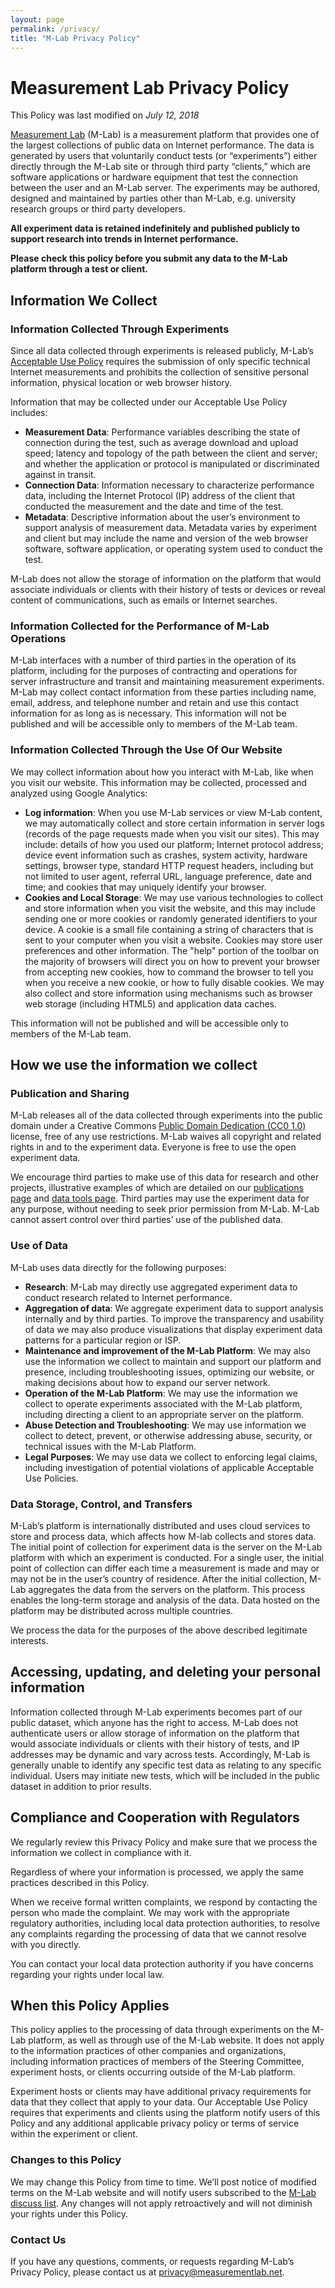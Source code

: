 ```yaml
---
layout: page
permalink: /privacy/
title: "M-Lab Privacy Policy"
---
```


# Measurement Lab Privacy Policy

This Policy was last modified on _July 12, 2018_

[Measurement Lab]({{site.baseurl}}/who/) (M-Lab) is a measurement platform that provides one of the largest collections of public data on Internet performance. The data is generated by users that voluntarily conduct tests (or “experiments”) either directly through the M-Lab site or through third party “clients,” which are software applications or hardware equipment that test the connection between the user and an M-Lab server. The experiments may be authored, designed and maintained by parties other than M-Lab, e.g. university research groups or third party developers.

**All experiment data is retained indefinitely and published publicly to support research into trends in Internet performance.**

**Please check this policy before you submit any data to the M-Lab platform through a test or client.**

## Information We Collect

### Information Collected Through Experiments

Since all data collected through experiments is released publicly, M-Lab’s [Acceptable Use Policy]({{site.baseurl}}/aup) requires the submission of only specific technical Internet measurements and prohibits the collection of sensitive personal information, physical location or web browser history.

Information that may be collected under our Acceptable Use Policy includes:

* **Measurement Data**: Performance variables describing the state of connection during the test, such as average download and upload speed; latency and topology of the path between the client and server; and whether the application or protocol is manipulated or discriminated against in transit.
* **Connection Data**: Information necessary to characterize performance data, including the Internet Protocol (IP) address of the client that conducted the measurement and the date and time of the test.
* **Metadata**: Descriptive information about the user’s environment to support analysis of measurement data. Metadata varies by experiment and client but may include the name and version of the web browser software, software application, or operating system used to conduct the test.

M-Lab does not allow the storage of information on the platform that would associate individuals or clients with their history of tests or devices or reveal content of communications, such as emails or Internet searches.

### Information Collected for the Performance of M-Lab Operations

M-Lab interfaces with a number of third parties in the operation of its platform, including for the purposes of contracting and operations for server infrastructure and transit and maintaining measurement experiments. M-Lab may collect contact information from these parties including name, email, address, and telephone number and retain and use this contact information for as long as is necessary. This information will not be published and will be accessible only to members of the M-Lab team.

### Information Collected Through the Use Of Our Website

We may collect information about how you interact with M-Lab, like when you visit our website. This information may be collected, processed and analyzed using Google Analytics:

* **Log information**: When you use M-Lab services or view M-Lab content, we may automatically collect and store certain information in server logs (records of the page requests made when you visit our sites). This may include: details of how you used our platform; Internet protocol address; device event information such as crashes, system activity, hardware settings, browser type, standard HTTP request headers, including but not limited to user agent, referral URL, language preference, date and time; and cookies that may uniquely identify your browser.
* **Cookies and Local Storage**: We may use various technologies to collect and store information when you visit the website, and this may include sending one or more cookies or randomly generated identifiers to your device. A cookie is a small file containing a string of characters that is sent to your computer when you visit a website. Cookies may store user preferences and other information. The "help" portion of the toolbar on the majority of browsers will direct you on how to prevent your browser from accepting new cookies, how to command the browser to tell you when you receive a new cookie, or how to fully disable cookies. We may also collect and store information using mechanisms such as browser web storage (including HTML5) and application data caches.

This information will not be published and will be accessible only to members of the M-Lab team.

## How we use the information we collect

### Publication and Sharing

M-Lab releases all of the data collected through experiments into the public domain under a Creative Commons [Public Domain Dedication (CC0 1.0)](https://creativecommons.org/publicdomain/zero/1.0/) license, free of any use restrictions. M-Lab waives all copyright and related rights in and to the experiment data. Everyone is free to use the open experiment data.

We encourage third parties to make use of this data for research and other projects, illustrative examples of which are detailed on our [publications page]({{site.baseurl}}/publications) and [data tools page]({{site.baseurl}}/data/tools). Third parties may use the experiment data for any purpose, without needing to seek prior permission from M-Lab. M-Lab cannot assert control over third parties’ use of the published data.

### Use of Data

M-Lab uses data directly for the following purposes:

* **Research**: M-Lab may directly use aggregated experiment data to conduct research related to Internet performance.
* **Aggregation of data**: We aggregate experiment data to support analysis internally and by third parties. To improve the transparency and usability of data we may also produce visualizations that display experiment data patterns for a particular region or ISP.
* **Maintenance and improvement of the M-Lab Platform**: We may also use the information we collect to maintain and support our platform and presence, including troubleshooting issues, optimizing our website, or making decisions about how to expand our server network.
* **Operation of the M-Lab Platform**: We may use the information we collect to operate experiments associated with the M-Lab platform, including directing a client to an appropriate server on the platform.
* **Abuse Detection and Troubleshooting**: We may use information we collect to detect, prevent, or otherwise addressing abuse, security, or technical issues with the M-Lab Platform.
* **Legal Purposes**: We may use data we collect to enforcing legal claims, including investigation of potential violations of applicable Acceptable Use Policies.

### Data Storage, Control, and Transfers

M-Lab’s platform is internationally distributed and uses cloud services to store and process data, which affects how M-lab collects and stores data. The initial point of collection for experiment data is the server on the M-Lab platform with which an experiment is conducted. For a single user, the initial point of collection can differ each time a measurement is made and may or may not be in the user’s country of residence. After the initial collection, M-Lab aggregates the data from the servers on the platform. This process enables the long-term storage and analysis of the data. Data hosted on the platform may be distributed across multiple countries.

We process the data for the purposes of the above described legitimate interests.

## Accessing, updating, and deleting your personal information

Information collected through M-Lab experiments becomes part of our public dataset, which anyone has the right to access. M-Lab does not authenticate users or allow storage of information on the platform that would associate individuals or clients with their history of tests, and IP addresses may be dynamic and vary across tests.  Accordingly, M-Lab is generally unable to identify any specific test data as relating to any specific individual. Users may initiate new tests, which will be included in the public dataset in addition to prior results.

## Compliance and Cooperation with Regulators

We regularly review this Privacy Policy and make sure that we process the information we collect in compliance with it.

Regardless of where your information is processed, we apply the same practices described in this Policy.

When we receive formal written complaints, we respond by contacting the person who made the complaint. We may work with the appropriate regulatory authorities, including local data protection authorities, to resolve any complaints regarding the processing of data that we cannot resolve with you directly.

You can contact your local data protection authority if you have concerns regarding your rights under local law.

## When this Policy Applies

This policy applies to the processing of data through experiments on the M-Lab platform, as well as through use of the M-Lab website. It does not apply to the information practices of other companies and organizations, including information practices of members of the Steering Committee, experiment hosts, or clients occurring outside of the M-Lab platform.

Experiment hosts or clients may have additional privacy requirements for data that they collect that apply to your data. Our Acceptable Use Policy requires that experiments and clients using the platform notify users of this Policy and any additional applicable privacy policy or terms of service within the experiment or client.

### Changes to this Policy

We may change this Policy from time to time. We’ll post notice of modified terms on the M-Lab website and will notify users subscribed to the [M-Lab discuss list](https://groups.google.com/a/measurementlab.net/forum/#!forum/discuss). Any changes will not apply retroactively and will not diminish your rights under this Policy.

### Contact Us

If you have any questions, comments, or requests regarding M-Lab’s Privacy Policy, please contact us at [privacy@measurementlab.net](mailto:privacy@measurementlab.net).

